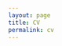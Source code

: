 ```yaml
---
layout: page
title: CV
permalink: cv
---
```


<div style="display: flex; justify-content: center; align-items: center; min-height: 100vh; margin: 0;">
    <object data="assets/pdf/InheeKwak_CV.pdf" type="application/pdf" width="90%" height="95vh"></object>
</div>


